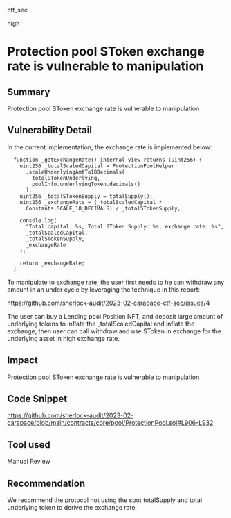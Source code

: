 ctf_sec

high

# Protection pool SToken exchange rate is vulnerable to manipulation

## Summary

Protection pool SToken exchange rate is vulnerable to manipulation

## Vulnerability Detail

In the current implementation, the exchange rate is implemented below:

```solidity
  function _getExchangeRate() internal view returns (uint256) {
    uint256 _totalScaledCapital = ProtectionPoolHelper
      .scaleUnderlyingAmtTo18Decimals(
        totalSTokenUnderlying,
        poolInfo.underlyingToken.decimals()
      );
    uint256 _totalSTokenSupply = totalSupply();
    uint256 _exchangeRate = (_totalScaledCapital *
      Constants.SCALE_18_DECIMALS) / _totalSTokenSupply;

    console.log(
      "Total capital: %s, Total SToken Supply: %s, exchange rate: %s",
      _totalScaledCapital,
      _totalSTokenSupply,
      _exchangeRate
    );

    return _exchangeRate;
  }
```

To manipulate to exchange rate, the user first needs to he can withdraw any amount in an under cycle by leveraging the technique in this report:

https://github.com/sherlock-audit/2023-02-carapace-ctf-sec/issues/4

The user can buy a Lending pool Position NFT, and deposit large amount of underlying tokens to inflate the _totalScaledCapital and inflate the exchange, then user can call withdraw and use SToken in exchange for the underlying asset in high exchange rate. 

## Impact

Protection pool SToken exchange rate is vulnerable to manipulation

## Code Snippet

https://github.com/sherlock-audit/2023-02-carapace/blob/main/contracts/core/pool/ProtectionPool.sol#L906-L932

## Tool used

Manual Review

## Recommendation

We recommend the protocol not using the spot totalSupply and total underlying token to derive the exchange rate.
